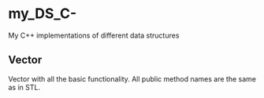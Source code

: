 # my_DS_C-
My C++ implementations of different data structures

## Vector

Vector with all the basic functionality. All public method names are the same as in STL.

